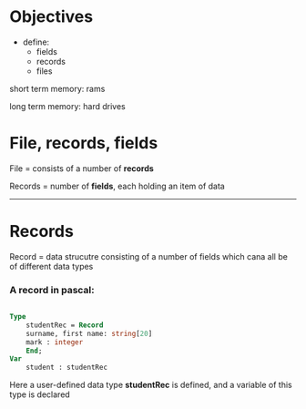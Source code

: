 # Objectives

- define:
    - fields
    - records
    - files

short term memory:
rams

long term memory:
hard drives

# File, records, fields

File = consists of a number of **records**

Records = number of **fields**, each holding an item of data

---

# Records

Record = data strucutre consisting of a number of fields which cana all be of different data types

### A record in pascal:

```pascal

Type
    studentRec = Record
    surname, first name: string[20]
    mark : integer
    End;
Var
    student : studentRec

```

Here a user-defined data type **studentRec** is defined, and a variable of this type is declared